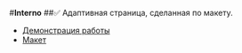 #**Interno**
##:white_check_mark: Адаптивная страница, сделанная по макету.

- [Демонстрация работы](https://interno.pages.dev/)  
- [Макет](https://www.figma.com/file/6DfnHqcXvrOOuIw5yPnW2C/Interno?node-id=0%3A1)
